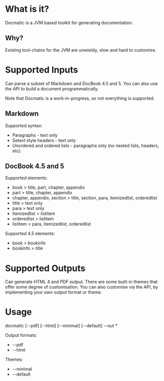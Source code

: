 
What is it?
===========
Docmatic is a JVM based toolkit for generating documentation.

Why?
----
Existing tool-chains for the JVM are unwieldy, slow and hard to customise.

Supported Inputs
================
Can parse a subset of Markdown and DocBook 4.5 and 5. You can also use the API to build a document programmatically.

Note that Docmatic is a work-in-progress, so not everything is supported.

Markdown
--------
Supported syntax:

* Paragraphs - text only
* Setext style headers - text only
* Unordered and ordered lists - paragraphs only (no nested lists, headers, etc).

DocBook 4.5 and 5
-----------------
Supported elements:

* book > title, part, chapter, appendix
* part > title, chapter, appendix
* chapter, appendix, section > title, section, para, itemizedlist, orderedlist
* title > text only
* para > text only
* itemizedlist > listitem
* orderedlist > listitem
* listitem > para, itemizedlist, orderedlist

Supported 4.5 elements:

* book > bookinfo
* bookinfo > title

Supported Outputs
=================
Can generate HTML 4 and PDF output. There are some built-in themes that offer some degree of customisation.
You can also customise via the API, by implementing your own output format or theme.

Usage
=====
docmatic [--pdf] [--html] [--minimal] [--default] --out <output-dir> <input-files>*

Output formats:

* --pdf
* --html

Themes:

* --minimal
* --default
